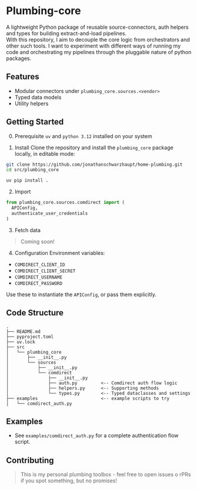 # Plumbing-core

A lightweight Python package of reusable source-connectors, auth helpers and types for building extract-and-load pipelines.  
With this repository, I aim to decouple the core logic from orchestrators and other such tools. I want to experiment with different ways of running my code and orchestrating my pipelines through the pluggable nature of python packages.

## Features

- Modular connectors under `plumbing_core.sources.<vendor>`
- Typed data models
- Utility helpers

## Getting Started

0. Prerequisite
`uv` and `python 3.12` installed on your system

1. Install
Clone the repository and install the `plumbing_core` package locally, in editable mode:

```bash
git clone https://github.com/jonathanschwarzhaupt/home-plumbing.git
cd src/plumbing_core

uv pip install .
```

2. Import

```python
from plumbing_core.sources.comdirect import (
  APIConfig, 
  authenticate_user_credentials
)
```

3. Fetch data

> Coming soon!

4. Configuration
Environment variables:

- `COMDIRECT_CLIENT_ID`
- `COMDIRECT_CLIENT_SECRET`
- `COMDIRECT_USERNAME`
- `COMDIRECT_PASSWORD`

Use these to instantiate the `APIConfig`, or pass them explicitly.

## Code Structure

```
.
├── README.md
├── pyproject.toml
├── uv.lock
├── src
│   └── plumbing_core
│       ├── __init__.py
│       └── sources
│           ├── __init__.py
│           └── comdirect
│               ├── __init__.py
│               ├── auth.py         <-- Comdirect auth flow logic
│               ├── helpers.py      <-- Supporting methods
│               └── types.py        <-- Typed dataclasses and settings
├── examples                        <-- example scripts to try
│   └── comdirect_auth.py
```

## Examples

- See `examples/comdirect_auth.py` for a complete authentication flow script.

## Contributing

> This is my personal plumbing toolbox - feel free to open issues o rPRs if you spot something, but no promises!
